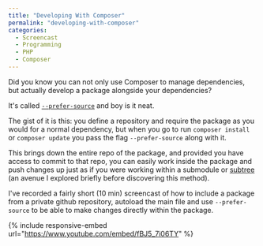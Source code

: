 ```yaml
---
title: "Developing With Composer"
permalink: "developing-with-composer"
categories:
  - Screencast
  - Programming
  - PHP
  - Composer
---
```


Did you know you can not only use Composer to manage dependencies, but actually develop a package alongside your dependencies?

It's called <a href="https://getcomposer.org/doc/03-cli.md#install">`--prefer-source`</a> and boy is it neat.

The gist of it is this: you define a repository and require the package as you would for a normal dependency, but when you go to run `composer install` or `composer update` you pass the flag `--prefer-source` along with it.

This brings down the entire repo of the package, and provided you have access to commit to that repo, you can easily work inside the package and push changes up just as if you were working within a submodule or <a href="http://www.youtube.com/embed/E7YWeRFHpXg">subtree</a> (an avenue I explored briefly before discovering this method).

I've recorded a fairly short (10 min) screencast of how to include a package from a private github repository, autoload the main file and use `--prefer-source` to be able to make changes directly within the package.

{% include responsive-embed url="https://www.youtube.com/embed/fBJ5_7i06TY" %}
